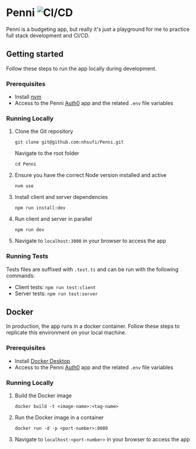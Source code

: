 # Penni ![CI/CD](https://github.com/nhsufi/Penni/workflows/CI/CD/badge.svg)

Penni is a budgeting app, but really it's just a playground for me to practice full stack development and CI/CD.

## Getting started

Follow these steps to run the app locally during development.

### Prerequisites

- Install [nvm](https://github.com/nvm-sh/nvm#installing-and-updating)
- Access to the Penni [Auth0](https://auth0.com/) app and the related `.env` file variables

### Running Locally

1. Clone the Git repository

   `git clone git@github.com:nhsufi/Penni.git` 
   
   Navigate to the root folder
   
   `cd Penni`

2. Ensure you have the correct Node version installed and active
   
   `nvm use`

3. Install client and server dependencies

   `npm run install:dev`

4. Run client and server in parallel

   `npm run dev`

5. Navigate to `localhost:3000` in your browser to access the app

### Running Tests

Tests files are suffixed with `.test.ts` and can be run with the following commands:

- Client tests: `npm run test:client`
- Server tests: `npm run test:server`

## Docker

In production, the app runs in a docker container. Follow these steps to replicate this environment on your local machine.

### Prerequisites

- Install [Docker Desktop](https://www.docker.com/get-started)
- Access to the Penni [Auth0](https://auth0.com/) app and the related `.env` file variables

### Running Locally

1. Build the Docker image

   `docker build -t <image-name>:<tag-name>`

2. Run the Docker image in a container

   `docker run -d -p <port-number>:8080`

3. Navigate to `localhost:<port-number>` in your browser to access the app
